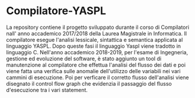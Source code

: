 # Compilatore-YASPL
La repository contiene il progetto sviluppato durante il corso di Compilatori nall' anno accademico 2017/2018 
della Laurea Magistrale in Informatica.
Il compilatore esegue l'analisi lessicale, sintattica e semantica applicata al linguaggio YASPL.
Dopo queste fasi il linguaggio Yaspl viene tradotto in linguaggio C. 
Nell'anno accademico 2018-2019, per l'esame di Ingegneria, gestione ed evoluzione del software, è stato aggiunto un tool di manutenzione 
al compilatore che effettua l'analisi del flusso dei dati e poi viene fatta una verifica sulle anomalie dell'utilizzo delle variabili nei vari cammini di esecuzione.
Poi per verficare il corretto flusso dell'analisi viene disegnato il control flow graph che evidenzia il passaggio del flusso d'esecuzione tra i vari statement.
